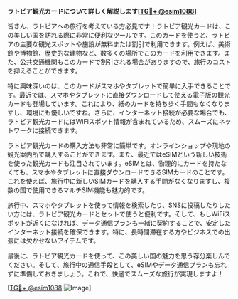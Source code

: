 **ラトビア観光カードについて詳しく解説します[[TG💪+ @esim1088](https://t.me/s/esim1088)]**

皆さん、ラトビアへの旅行を考えている方必見です！ラトビア観光カードは、この美しい国を訪れる際に非常に便利なツールです。このカードを使うと、ラトビアの主要な観光スポットや施設が無料または割引で利用できます。例えば、美術館や博物館、歴史的な建物など、数多くの場所でこのカードを利用できます。また、公共交通機関もこのカードで割引される場合がありますので、旅行のコストを抑えることができます。

特に興味深いのは、このカードがスマホやタブレットで簡単に入手できることです。最近では、スマホやタブレットに直接ダウンロードして使える電子版の観光カードも登場しています。これにより、紙のカードを持ち歩く手間もなくなりますし、環境にも優しいですね。さらに、インターネット接続が必要な場合でも、ラトビア観光カードにはWiFiスポット情報が含まれているため、スムーズにネットワークに接続できます。

ラトビア観光カードの購入方法も非常に簡単です。オンラインショップや現地の観光案内所で購入することができます。また、最近ではeSIMという新しい技術を使った観光カードも注目されています。eSIMとは、物理的にカードを持たなくても、スマホやタブレットに直接ダウンロードできるSIMカードのことです。これを使えば、旅行中に新しいSIMカードを購入する手間がなくなりますし、複数の国で使用できるマルチSIM機能も魅力的です。

旅行中、スマホやタブレットを使って情報を検索したり、SNSに投稿したりしたい方には、ラトビア観光カードとセットで使うと便利です。そして、もしWiFiスポットが近くになければ、データ通信プランも一緒に契約することで、安定したインターネット接続を確保できます。特に、長時間滞在する方やビジネスでの出張には欠かせないアイテムです。

最後に、ラトビア観光カードを使って、この美しい国の魅力を思う存分楽しんでください。そして、旅行中の通信手段として、eSIMやデータ通信プランも忘れずに準備しておきましょう。これで、快適でスムーズな旅行が実現しますよ！

[[TG💪+ @esim1088](https://t.me/s/esim1088) ![Image](https://i.postimg.cc/Y0z9fWf4/image.png)]
